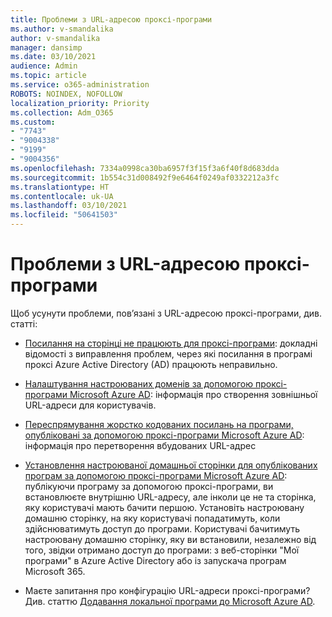 ```yaml
---
title: Проблеми з URL-адресою проксі-програми
ms.author: v-smandalika
author: v-smandalika
manager: dansimp
ms.date: 03/10/2021
audience: Admin
ms.topic: article
ms.service: o365-administration
ROBOTS: NOINDEX, NOFOLLOW
localization_priority: Priority
ms.collection: Adm_O365
ms.custom:
- "7743"
- "9004338"
- "9199"
- "9004356"
ms.openlocfilehash: 7334a0998ca30ba6957f3f15f3a6f40f8d683dda
ms.sourcegitcommit: 1b554c31d008492f9e6464f0249af0332212a3fc
ms.translationtype: HT
ms.contentlocale: uk-UA
ms.lasthandoff: 03/10/2021
ms.locfileid: "50641503"
---
```

# <a name="application-proxy-url-issues"></a>Проблеми з URL-адресою проксі-програми

Щоб усунути проблеми, пов’язані з URL-адресою проксі-програми, див. статті:

- [Посилання на сторінці не працюють для проксі-програми](https://docs.microsoft.com/azure/active-directory/manage-apps/application-proxy-page-links-broken-problem): докладні відомості з виправлення проблем, через які посилання в програмі проксі Azure Active Directory (AD) працюють неправильно.

- [Налаштування настроюваних доменів за допомогою проксі-програми Microsoft Azure AD](https://docs.microsoft.com/azure/active-directory/manage-apps/application-proxy-configure-custom-domain): інформація про створення зовнішньої URL-адреси для користувачів.

- [Переспрямування жорстко кодованих посилань на програми, опубліковані за допомогою проксі-програми Microsoft Azure AD](https://docs.microsoft.com/azure/active-directory/manage-apps/application-proxy-configure-hard-coded-link-translation): інформація про перетворення вбудованих URL-адрес

- [Установлення настроюваної домашньої сторінки для опублікованих програм за допомогою проксі-програми Microsoft Azure AD](https://docs.microsoft.com/azure/active-directory/manage-apps/application-proxy-configure-custom-home-page#change-the-home-page-in-the-azure-portal): публікуючи програму за допомогою проксі-програми, ви встановлюєте внутрішню URL-адресу, але інколи це не та сторінка, яку користувачі мають бачити першою. Установіть настроювану домашню сторінку, на яку користувачі попадатимуть, коли здійснюватимуть доступ до програми. Користувачі бачитимуть настроювану домашню сторінку, яку ви встановили, незалежно від того, звідки отримано доступ до програми: з веб-сторінки "Мої програми" в Azure Active Directory або із запускача програм Microsoft 365.

- Маєте запитання про конфігурацію URL-адреси проксі-програми? Див. статтю [Додавання локальної програми до Microsoft Azure AD](https://docs.microsoft.com/azure/active-directory/manage-apps/application-proxy-add-on-premises-application#add-an-on-premises-app-to-azure-ad).
 


